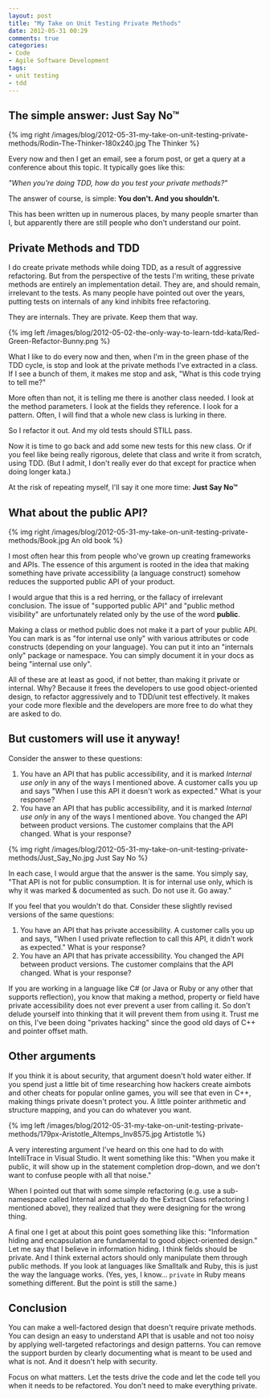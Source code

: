 ```yaml
---
layout: post
title: "My Take on Unit Testing Private Methods"
date: 2012-05-31 00:29
comments: true
categories: 
- Code
- Agile Software Development
tags:
- unit testing
- tdd
---
```


## The simple answer: Just Say No&trade;

{% img right /images/blog/2012-05-31-my-take-on-unit-testing-private-methods/Rodin-The-Thinker-180x240.jpg The Thinker %}

Every now and then I get an email, see a forum post, or get a query at a
conference about this topic. It typically goes like this:

*"When you're doing TDD, how do you test your private methods?"*

The answer of course, is simple: **You don't. And you shouldn't.**

This has been written up in numerous places, by many people smarter than I, but
apparently there are still people who don't understand our point.

## Private Methods and TDD

I do create private methods while doing TDD, as a result of aggressive
refactoring. But from the perspective of the tests I'm writing, these private
methods are entirely an implementation detail. They are, and should remain,
irrelevant to the tests.  As many people have pointed out over the years,
putting tests on internals of any kind inhibits free refactoring. 

They are internals. They are private. Keep them that way.

{% img left /images/blog/2012-05-02-the-only-way-to-learn-tdd-kata/Red-Green-Refactor-Bunny.png %}

What I like to do every now and then, when I'm in the green phase of the TDD
cycle, is stop and look at the private methods I've extracted in a class.  If I
see a bunch of them, it makes me stop and ask, "What is this code trying to
tell me?" 

More often than not, it is telling me there is another class needed.  I look at
the method parameters. I look at the fields they reference. I look for a
pattern.  Often, I will find that a whole new class is lurking in there.

So I refactor it out. And my old tests should STILL pass.

Now it is time to go back and add some new tests for this new class. Or if you
feel like being really rigorous, delete that class and write it from scratch,
using TDD. (But I admit, I don't really ever do that except for practice when
doing longer kata.)

At the risk of repeating myself, I'll say it one more time: **Just Say
No&trade;**

## What about the public API?

{% img right /images/blog/2012-05-31-my-take-on-unit-testing-private-methods/Book.jpg An old book %}

I most often hear this from people who've grown up creating frameworks and
APIs. The essence of this argument is rooted in the idea that making something
have private accessibility (a language construct) somehow reduces the supported
public API of your product.

I would argue that this is a red herring, or the fallacy of irrelevant
conclusion.  The issue of "supported public API" and "public method visibility"
are unfortunately related only by the use of the word **public**. 

Making a class or method public does not make it a part of your public API. You
can mark is as "for internal use only" with various attributes or code
constructs (depending on your language). You can put it into an "internals
only" package or namespace. You can simply document it in your docs as being
"internal use only".  

All of these are at least as good, if not better, than making it private or
internal. Why? Because it frees the developers to use good object-oriented
design, to refactor aggressively and to TDD/unit test effectively. It makes
your code more flexible and the developers are more free to do what they are
asked to do.

## But customers will use it anyway!


Consider the answer to these questions:

1.	You have an API that has public accessibility, and it is marked *Internal use
   only* in any of the ways I mentioned above. A customer calls you up and says
   "When I use this API it doesn't work as expected." What is your response?
2.	You have an API that has public accessibility, and it is marked *Internal use
   only* in any of the ways I mentioned above. You changed the API between
   product versions. The customer complains that the API changed. What is your
   response?

{% img right /images/blog/2012-05-31-my-take-on-unit-testing-private-methods/Just_Say_No.jpg Just Say No %}

In each case, I would argue that the answer is the same. You simply say, "That
API is not for public consumption. It is for internal use only, which is why it
was marked & documented as such. Do not use it. Go away."

If you feel that you wouldn't do that. Consider these slightly revised versions
of the same questions:

1.	You have an API that has private accessibility. A customer calls you up and
   says, "When I used private reflection to call this API, it didn't work as
   expected." What is your response?
2.	You have an API that has private accessibility. You changed the API between
   product versions. The customer complains that the API changed. What is your
   response?

If you are working in a language like C# (or Java or Ruby or any other that
supports reflection), you know that making a method, property or field have
private accessibility does not ever prevent a user from calling it. So don't
delude yourself into thinking that it will prevent them from using it. Trust me
on this, I've been doing "privates hacking" since the good old days of C++ and
pointer offset math. 

## Other arguments


If you think it is about security, that argument doesn't hold water either. If
you spend just a little bit of time researching how hackers create aimbots and
other cheats for popular online games, you will see that even in C++, making
things private doesn't protect you. A little pointer arithmetic and structure
mapping, and you can do whatever you want.

{% img left /images/blog/2012-05-31-my-take-on-unit-testing-private-methods/179px-Aristotle_Altemps_Inv8575.jpg Artistotle %}

A very interesting argument I've heard on this one had to do with IntelliTrace
in Visual Studio. It went something like this: "When you make it public, it
will show up in the statement completion drop-down, and we don't want to confuse
people with all that noise."

When I pointed out that with some simple refactoring (e.g. use a sub-namespace
called Internal and actually do the Extract Class refactoring I mentioned
above), they realized that they were designing for the wrong thing.

A final one I get at about this point goes something like this: "Information
hiding and encapsulation are fundamental to good object-oriented design." Let
me say that I believe in information hiding. I think fields should be private.
And I think external actors should only manipulate them through public methods.
If you look at languages like Smalltalk and Ruby, this is just the way the
language works.  (Yes, yes, I know... `private` in Ruby means something
different. But the point is still the same.)

## Conclusion

You can make a well-factored design that doesn't require private methods.  You
can design an easy to understand API that is usable and not too noisy by
applying well-targeted refactorings and design patterns. You can remove the
support burden by clearly documenting what is meant to be used and what is not.
And it doesn't help with security.

Focus on what matters. Let the tests drive the code and let the code tell you
when it needs to be refactored. You don't need to make everything private.
